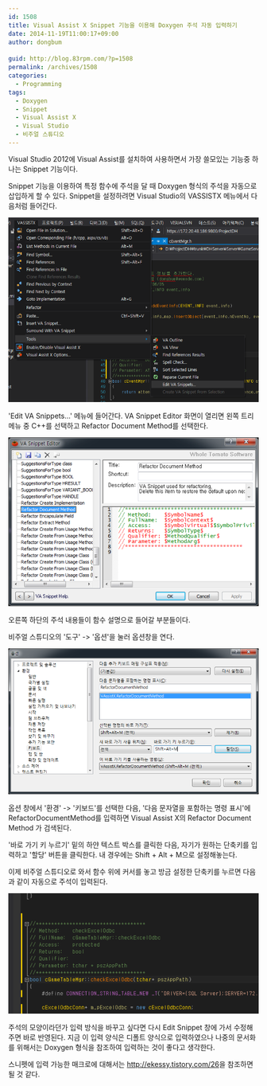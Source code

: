 ```yaml
---
id: 1508
title: Visual Assist X Snippet 기능을 이용해 Doxygen 주석 자동 입력하기
date: 2014-11-19T11:00:17+09:00
author: dongbum

guid: http://blog.83rpm.com/?p=1508
permalink: /archives/1508
categories:
  - Programming
tags:
  - Doxygen
  - Snippet
  - Visual Assist X
  - Visual Studio
  - 비주얼 스튜디오
---
```

Visual Studio 2012에 Visual Assist를 설치하여 사용하면서 가장 쓸모있는 기능중 하나는 Snippet 기능이다.

Snippet 기능을 이용하여 특정 함수에 주석을 달 때 Doxygen 형식의 주석을 자동으로 삽입하게 할 수 있다. Snippet을 설정하려면 Visual Studio의 VASSISTX 메뉴에서 다음처럼 들어간다.

![](/assets/images/doxygen-description-menu.png)

'Edit VA Snippets...' 메뉴에 들어간다. VA Snippet Editor 화면이 열리면 왼쪽 트리메뉴 중 C++를 선택하고 Refactor Document Method를 선택한다.

![](/assets/images/doxygen-description-va-snippet.png)

오른쪽 하단의 주석 내용들이 함수 설명으로 들어갈 부분들이다.

비주얼 스튜디오의 '도구' -> '옵션'을 눌러 옵션창을 연다.

![](/assets/images/doxygen-description-option.png)

옵션 창에서 '환경' -> '키보드'를 선택한 다음, '다음 문자열을 포함하는 명령 표시'에 RefactorDocumentMethod를 입력하면 Visual Assist X의 Refactor Document Method 가 검색된다.

'바로 가기 키 누르기' 밑의 하얀 텍스트 박스를 클릭한 다음, 자기가 원하는 단축키를 입력하고 '할당' 버튼을 클릭한다. 내 경우에는 Shift + Alt + M으로 설정해놓는다.

이제 비주얼 스튜디오로 와서 함수 위에 커서를 놓고 방금 설정한 단축키를 누르면 다음과 같이 자동으로 주석이 입력된다.

![](/assets/images/doxygen-description-add-description.png)

주석의 모양이라던가 입력 방식을 바꾸고 싶다면 다시 Edit Snippet 창에 가서 수정해주면 바로 반영된다. 지금 이 입력 양식은 디폴트 양식으로 입력하였으나 나중의 문서화를 위해서는 Doxygen 형식을 참조하여 입력하는 것이 좋다고 생각한다.

스니펫에 입력 가능한 매크로에 대해서는 <http://ekessy.tistory.com/26>을 참조하면 될 것 같다.
